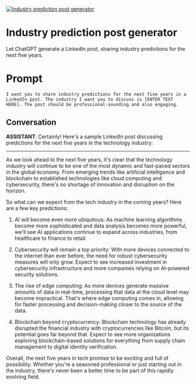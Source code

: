 
[![Industry prediction post generator ](https://flow-prompt-covers.s3.us-west-1.amazonaws.com/icon/abstract/abs_4.png)]()
# Industry prediction post generator  
Let ChatGPT generate a LinkedIn post, sharing industry predictions for the next five years.

# Prompt

```
I want you to share industry predictions for the next five years in a LinkedIn post. The industry I want you to discuss is [ENTER TEXT HERE]. The post should be professional-sounding and also engaging. 
```

## Conversation

**ASSISTANT**: Certainly! Here's a sample LinkedIn post discussing predictions for the next five years in the technology industry:



---



As we look ahead to the next five years, it's clear that the technology industry will continue to be one of the most dynamic and fast-paced sectors in the global economy. From emerging trends like artificial intelligence and blockchain to established technologies like cloud computing and cybersecurity, there's no shortage of innovation and disruption on the horizon.



So what can we expect from the tech industry in the coming years? Here are a few key predictions:



1. AI will become even more ubiquitous: As machine learning algorithms become more sophisticated and data analysis becomes more powerful, we'll see AI applications continue to expand across industries, from healthcare to finance to retail.



2. Cybersecurity will remain a top priority: With more devices connected to the internet than ever before, the need for robust cybersecurity measures will only grow. Expect to see increased investment in cybersecurity infrastructure and more companies relying on AI-powered security solutions.



3. The rise of edge computing: As more devices generate massive amounts of data in real-time, processing that data at the cloud level may become impractical. That's where edge computing comes in, allowing for faster processing and decision-making closer to the source of the data.



4. Blockchain beyond cryptocurrency: Blockchain technology has already disrupted the financial industry with cryptocurrencies like Bitcoin, but its potential goes far beyond that. Expect to see more organizations exploring blockchain-based solutions for everything from supply chain management to digital identity verification.



Overall, the next five years in tech promise to be exciting and full of possibility. Whether you're a seasoned professional or just starting out in the industry, there's never been a better time to be part of this rapidly evolving field.


